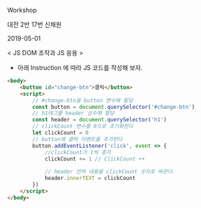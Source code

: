 Workshop

대전 2반 17번 신채원

2019-05-01

< JS DOM 조작과 JS 응용 >

* 아래 Instruction 에 따라 JS 코드를 작성해 보자.



```html
<body>
    <button id="change-btn">클릭</button>
    <script>
    	// #change-btn을 button 변수에 할당
        const button = document.querySelector('#change-btn')
        // h1태그를 header 상수에 할당
        const header = document.querySelector('h1')
        // clickCount 변수를 0으로 초기화한다
        let clickCount = 0
        // button에 클릭 이벤트를 추가한다
        button.addEventListener('click', event => {
            //clickCount가 1씩 증가
            clickCount += 1 // ClickCount ++
            
            // header 안의 내용을 clickCount 숫자로 바꾼다.
            header.innerTEXT = clickCount
        })
    </script>
</body>
```

